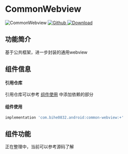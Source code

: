 # CommonWebview

![CommonWebview](https://img.shields.io/badge/AndroidAppFactory-CommonWebview-brightgreen)
[ ![Github](https://img.shields.io/badge/Github-CommonWebview-brightgreen?style=social) ](https://github.com/bihe0832/AndroidAppFactory/tree/master/CommonWebview)
[ ![Download](https://api.bintray.com/packages/bihe0832/android/common-webview/images/download.svg) ](https://bintray.com/bihe0832/android/common-webview/_latestVersion)


## 功能简介

基于公共框架，进一步封装的通用webview

## 组件信息

#### 引用仓库

引用仓库可以参考 [组件使用](./../start.md) 中添加依赖的部分

#### 组件使用

```groovy
implementation 'com.bihe0832.android:common-webview:+'
```

## 组件功能

正在整理中，当前可以参考源码了解